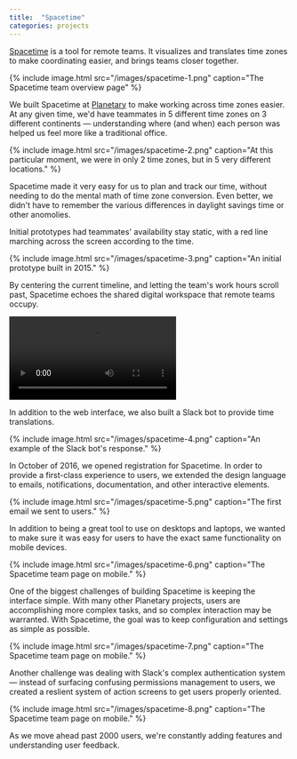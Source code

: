 ```yaml
---
title:  "Spacetime"
categories: projects
---
```


[Spacetime](https://spacetime.am) is a tool for remote teams. It visualizes and translates time zones to make coordinating easier, and brings teams closer together.

{% include image.html src="/images/spacetime-1.png" caption="The Spacetime team overview page" %}

We built Spacetime at [Planetary](https://planetary.io) to make working across time zones easier. At any given time, we'd have teammates in 5 different time zones on 3 different continents — understanding where (and when) each person was helped us feel more like a traditional office.

{% include image.html src="/images/spacetime-2.png" caption="At this particular moment, we were in only 2 time zones, but in 5 very different locations." %}

Spacetime made it very easy for us to plan and track our time, without needing to do the mental math of time zone conversion. Even better, we didn't have to remember the various differences in daylight savings time or other anomolies.

Initial prototypes had teammates' availability stay static, with a red line marching across the screen according to the time.

{% include image.html src="/images/spacetime-3.png" caption="An initial prototype built in 2015." %}

By centering the current timeline, and letting the team's work hours scroll past, Spacetime echoes the shared digital workspace that remote teams occupy.

<p>
    <video autoplay>
    <source src="/images/spacetime-v.mp4" type="video/mp4">
    <source src="/images/spacetime-v.ogg" type="video/ogg">
    Your browser does not support the video tag.
    </video>
</p>

In addition to the web interface, we also built a Slack bot to provide time translations.

{% include image.html src="/images/spacetime-4.png" caption="An example of the Slack bot's response." %}

In October of 2016, we opened registration for Spacetime. In order to provide a first-class experience to users, we extended the design language to emails, notifications, documentation, and other interactive elements.

{% include image.html src="/images/spacetime-5.png" caption="The first email we sent to users." %}

In addition to being a great tool to use on desktops and laptops, we wanted to make sure it was easy for users to have the exact same functionality on mobile devices.

{% include image.html src="/images/spacetime-6.png" caption="The Spacetime team page on mobile." %}

One of the biggest challenges of building Spacetime is keeping the interface simple. With many other Planetary projects, users are accomplishing more complex tasks, and so complex interaction may be warranted. With Spacetime, the goal was to keep configuration and settings as simple as possible.
 
{% include image.html src="/images/spacetime-7.png" caption="The Spacetime team page on mobile." %}

Another challenge was dealing with Slack's complex authentication system — instead of surfacing confusing permissions management to users, we created a reslient system of action screens to get users properly oriented.

{% include image.html src="/images/spacetime-8.png" caption="The Spacetime team page on mobile." %}

As we move ahead past 2000 users, we're constantly adding features and understanding user feedback.